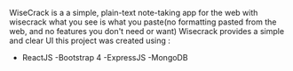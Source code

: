 
WiseCrack is a a simple, plain-text note-taking app for the web 
with wisecrack what you see is what you paste(no formatting pasted from the web, and no features you don't need or want)
Wisecrack provides a simple and clear UI
this project was created using : 
  - ReactJS
  -Bootstrap 4
  -ExpressJS
  -MongoDB
